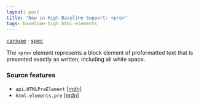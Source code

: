 ```yaml
---
layout: post
title: "New in High Baseline Support: <pre>"
tags: baseline-high html-elements
---
```


[caniuse](https://caniuse.com/?search=pre) · [spec](https://html.spec.whatwg.org/multipage/grouping-content.html#the-pre-element)

The `<pre>` element represents a block element of preformatted text that is presented exactly as written, including all white space.

### Source features

- ``api.HTMLPreElement`` [[mdn]](https://developer.mozilla.org/en-US/search?q=api.HTMLPreElement)
- ``html.elements.pre`` [[mdn]](https://developer.mozilla.org/en-US/search?q=html.elements.pre)
